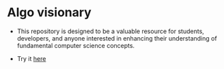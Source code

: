  # Algo visionary

 - This repository is designed to be a valuable resource for students, developers, and anyone interested in enhancing their understanding of fundamental computer science concepts.

- Try it [here](https://algo-visionary.vercel.app/)
